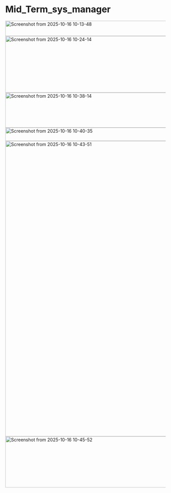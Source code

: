 # Mid_Term_sys_manager
<img width="650" height="48" alt="Screenshot from 2025-10-16 10-13-48" src="https://github.com/user-attachments/assets/98b721de-af33-4bc4-9dde-3d578242b725" />
<img width="739" height="178" alt="Screenshot from 2025-10-16 10-24-14" src="https://github.com/user-attachments/assets/826c5235-ad6f-48f1-98ac-93fe81f82710" />
<img width="851" height="110" alt="Screenshot from 2025-10-16 10-38-14" src="https://github.com/user-attachments/assets/0f31a7b2-57de-48ae-a5c4-33a2f1fd713b" />
<img width="851" height="42" alt="Screenshot from 2025-10-16 10-40-35" src="https://github.com/user-attachments/assets/7c5c408b-8936-4c59-9127-ee66ecb471f3" />
<img width="914" height="929" alt="Screenshot from 2025-10-16 10-43-51" src="https://github.com/user-attachments/assets/da473b0e-0986-4561-82b7-f75319796bba" />
<img width="914" height="161" alt="Screenshot from 2025-10-16 10-45-52" src="https://github.com/user-attachments/assets/5f9207f6-4a81-433e-b816-1b3729717a97" />
